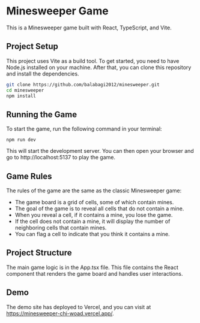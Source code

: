 # Minesweeper Game

This is a Minesweeper game built with React, TypeScript, and Vite.

## Project Setup

This project uses Vite as a build tool. To get started, you need to have Node.js installed on your machine. After that, you can clone this repository and install the dependencies.

```bash
git clone https://github.com/balabagi2012/minesweeper.git
cd minesweeper
npm install
```

## Running the Game
To start the game, run the following command in your terminal:
```
npm run dev
```

This will start the development server. You can then open your browser and go to http://localhost:5137 to play the game.

## Game Rules

The rules of the game are the same as the classic Minesweeper game:

- The game board is a grid of cells, some of which contain mines.
- The goal of the game is to reveal all cells that do not contain a mine.
- When you reveal a cell, if it contains a mine, you lose the game.
- If the cell does not contain a mine, it will display the number of neighboring cells that contain mines.
- You can flag a cell to indicate that you think it contains a mine.

## Project Structure
The main game logic is in the App.tsx file. This file contains the React component that renders the game board and handles user interactions.

## Demo
The demo site has deployed to Vercel, and you can visit at https://minesweeper-chi-woad.vercel.app/.